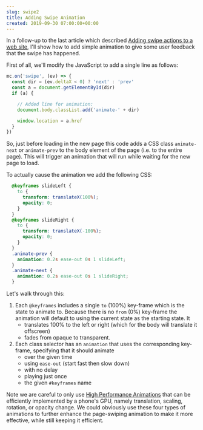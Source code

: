 ```yaml
---  
slug: swipe2
title: Adding Swipe Animation
created: 2019-09-30 07:00:00+00:00
---  
```

In a follow-up to the last article which described [Adding swipe actions to a web site][1], I'll show how to add simple animation to give some user feedback that the swipe has happened.

First of all, we'll modify the JavaScript to add a single line as follows:

```js
mc.on('swipe', (ev) => {
  const dir = (ev.deltaX < 0) ? 'next' : 'prev'
  const a = document.getElementById(dir)
  if (a) {

    // Added line for animation:
    document.body.classList.add('animate-' + dir)

    window.location = a.href
  }
})
```

So, just before loading in the new page this code adds a CSS class
`animate-next` or `animate-prev` to the body element of the page (i.e. to the entire page). This will trigger an animation that will run while waiting for the new page to load.

To actually cause the animation we add the following CSS:

```css
  @keyframes slideLeft {
    to {
      transform: translateX(100%);
      opacity: 0;
    }
  }
  @keyframes slideRight {
    to {
      transform: translateX(-100%);
      opacity: 0;
    }
  }
  .animate-prev {
    animation: 0.2s ease-out 0s 1 slideLeft;
  }
  .animate-next {
    animation: 0.2s ease-out 0s 1 slideRight;
  }
```

Let's walk through this:

1. Each `@keyframes` includes a single `to` (100%) key-frame which is the state to animate to. Because there is no `from` (0%) key-frame the animation will default to using the current state as the starting state. It
   * translates 100% to the left or right (which for the body will translate it offscreen)
   * fades from opaque to transparent.
2. Each class selector has an `animation` that uses the corresponding key-frame,
   specifying that it should animate
   * over the given time
   * using `ease-out` (start fast then slow down)
   * with no delay
   * playing just once
   * the given `#keyframes` name

Note we are careful to only use [High Performance Animations][2] that can be efficiently implemented by a phone's GPU, namely translation, scaling, rotation, or opacity change. We could obviously use these four types of animations to further enhance the page-swiping animation to make it more effective, while still keeping it efficient.


[1]: /swipe1
[2]: https://www.html5rocks.com/en/tutorials/speed/high-performance-animations/